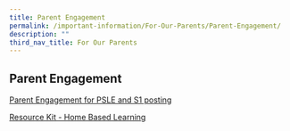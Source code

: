 ```yaml
---
title: Parent Engagement
permalink: /important-information/For-Our-Parents/Parent-Engagement/
description: ""
third_nav_title: For Our Parents
---
```

## Parent Engagement

[Parent Engagement for PSLE and S1 posting](/files/Parent-Engagement-Slide-for-PSLE-and-S1-posting.pdf)

[Resource Kit - Home Based Learning](/files/Resource-Kit-HBL.pdf)

